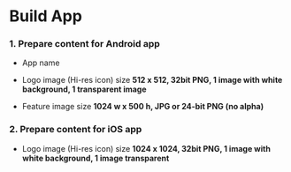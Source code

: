 # Build App

### 1. Prepare content for Android app
* App name

* Logo image (Hi-res icon) size **512 x 512, 32bit PNG, 1 image with white background, 1 transparent image**

* Feature image size **1024 w x 500 h, JPG or 24-bit PNG (no alpha)**

### 2. Prepare content for iOS app

* Logo image (Hi-res icon) size **1024 x 1024, 32bit PNG, 1 image with white background, 1 image transparent**

